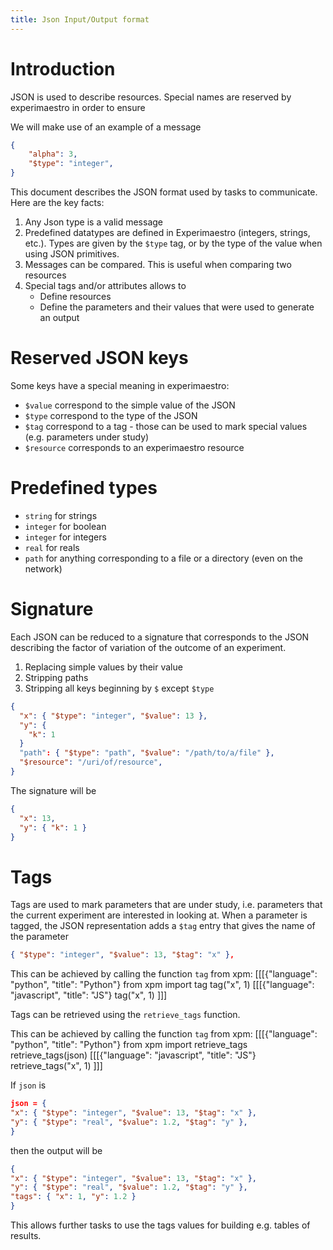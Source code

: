 ```yaml
---
title: Json Input/Output format
---
```


# Introduction

JSON is used to describe resources. Special names are reserved by experimaestro in order to ensure

We will make use of an example of a message

```json
{
    "alpha": 3,
    "$type": "integer",
}
```

  This document describes the JSON format used by tasks to communicate. Here are the
  key facts:

  1. Any Json type is a valid message
  1. Predefined datatypes are defined in Experimaestro (integers, strings, etc.). Types
     are given by the `$type` tag, or by the type of the value when using
     JSON primitives.
  1. Messages can be compared. This is useful when comparing two resources
  1. Special tags and/or attributes allows to
      * Define resources
      * Define the parameters and their values that were used to generate an output

# Reserved JSON keys

Some keys have a special meaning in experimaestro:

- `$value` correspond to the simple value of the JSON
- `$type` correspond to the type of the JSON
- `$tag` correspond to a tag - those can be used to mark special values (e.g. parameters under study)
- `$resource` corresponds to an experimaestro resource

# Predefined types

- `string` for strings
- `integer` for boolean
- `integer` for integers
- `real` for reals
- `path` for anything corresponding to a file or a directory (even on the network)


# Signature

Each JSON can be reduced to a signature that corresponds to the JSON describing the factor
of variation of the outcome of an experiment.

1. Replacing simple values by their value
1. Stripping paths
1. Stripping all keys beginning by `$` except `$type`

```json
{
  "x": { "$type": "integer", "$value": 13 },
  "y": {
    "k": 1
  }
  "path": { "$type": "path", "$value": "/path/to/a/file" },
  "$resource": "/uri/of/resource",
}
```

The signature will be

```json
{
  "x": 13,
  "y": { "k": 1 }
}
```

# Tags

Tags are used to mark parameters that are under study, i.e. parameters that the current experiment are interested in looking at.
When a parameter is tagged, the JSON representation adds a `$tag` entry that gives the name of the parameter
```json
{ "$type": "integer", "$value": 13, "$tag": "x" },
```

This can be achieved by calling the function `tag` from xpm:
[[[{"language": "python", "title": "Python"}
from xpm import tag
tag("x", 1)
[[[{"language": "javascript", "title": "JS"}
tag("x", 1)
]]]

Tags can be retrieved using the `retrieve_tags` function.

This can be achieved by calling the function `tag` from xpm:
[[[{"language": "python", "title": "Python"}
from xpm import retrieve_tags
retrieve_tags(json)
[[[{"language": "javascript", "title": "JS"}
retrieve_tags("x", 1)
]]]

If `json` is
```json
json = {
"x": { "$type": "integer", "$value": 13, "$tag": "x" },
"y": { "$type": "real", "$value": 1.2, "$tag": "y" },
}
```

then the output will be
```json
{
"x": { "$type": "integer", "$value": 13, "$tag": "x" },
"y": { "$type": "real", "$value": 1.2, "$tag": "y" },
"tags": { "x": 1, "y": 1.2 }
}
```

This allows further tasks to use the tags values for building e.g. tables of results.





